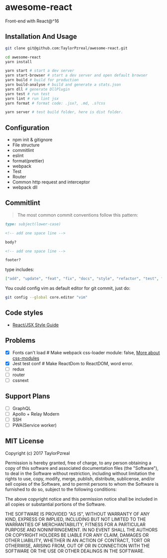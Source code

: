 # awesome-react

Front-end with React@^16

## Installation And Usage

```bash
git clone git@github.com:TaylorPzreal/awesome-react.git

cd awesome-react
yarn install

yarn start # start a dev server
yarn start-browser # start a dev server and open default browser
yarn build # build for production
yarn build-analyse # build and generate a stats.json
yarn dll # generate DllPlugin
yarn test # run test
yarn lint # run lint jsx
yarn format # format code: .jsx?, .md, .s?css

yarn server # test build folder, here is dist folder.
```

## Configuration

* npm init & gitignore
* File structure
* commitlint
* eslint
* format(prettier)
* webpack
* Test
* Router
* Common http request and interceptor
* webpack dll

## Commitlint

> The most common commit conventions follow this pattern:

```md
type: subject(lower-case)

<!-- add one space line -->

body?

<!-- add one space line -->

footer?
```

type includes:

```json
["add", "update", "feat", "fix", "docs", "style", "refactor", "test", "rever"]
```

You could config vim as default editor for git commit, just do:

```bash
git config --global core.editor "vim"
```

## Code styles

* [React/JSX Style Guide](https://github.com/airbnb/javascript/tree/master/react)

## Problems

* [x] Fonts can't load # Make webpack css-loader module: false, [More about css-modules](https://github.com/css-modules/css-modules)
* [x] Jest test conf # Make ReactDom to ReactDOM, word error.
* [ ] redux
* [ ] router
* [ ] cssnext

## Support Plans

* [ ] GraphQL
* [ ] Apollo + Relay Modern
* [ ] SSH
* [ ] PWA(Service worker)

## MIT License

Copyright (c) 2017 TaylorPzreal

Permission is hereby granted, free of charge, to any person obtaining a copy
of this software and associated documentation files (the "Software"), to deal
in the Software without restriction, including without limitation the rights
to use, copy, modify, merge, publish, distribute, sublicense, and/or sell
copies of the Software, and to permit persons to whom the Software is
furnished to do so, subject to the following conditions:

The above copyright notice and this permission notice shall be included in all
copies or substantial portions of the Software.

THE SOFTWARE IS PROVIDED "AS IS", WITHOUT WARRANTY OF ANY KIND, EXPRESS OR
IMPLIED, INCLUDING BUT NOT LIMITED TO THE WARRANTIES OF MERCHANTABILITY,
FITNESS FOR A PARTICULAR PURPOSE AND NONINFRINGEMENT. IN NO EVENT SHALL THE
AUTHORS OR COPYRIGHT HOLDERS BE LIABLE FOR ANY CLAIM, DAMAGES OR OTHER
LIABILITY, WHETHER IN AN ACTION OF CONTRACT, TORT OR OTHERWISE, ARISING FROM,
OUT OF OR IN CONNECTION WITH THE SOFTWARE OR THE USE OR OTHER DEALINGS IN THE
SOFTWARE.
